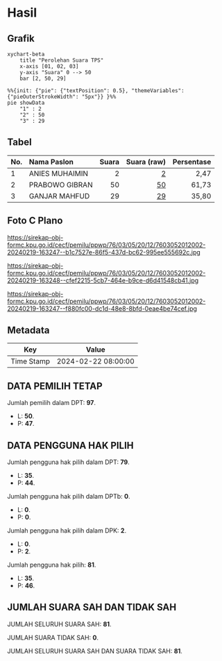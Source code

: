 # Hasil

## Grafik

```mermaid
xychart-beta
    title "Perolehan Suara TPS"
    x-axis [01, 02, 03]
    y-axis "Suara" 0 --> 50
    bar [2, 50, 29]
```

```mermaid
%%{init: {"pie": {"textPosition": 0.5}, "themeVariables": {"pieOuterStrokeWidth": "5px"}} }%%
pie showData
    "1" : 2
    "2" : 50
    "3" : 29
```

## Tabel

| No. | Nama Paslon    | Suara | Suara (raw) | Persentase |
|:--- |:-------------- | -----:| -----------:| ----------:|
| 1   | ANIES MUHAIMIN | 2     | [2][p-1]    | 2,47       |
| 2   | PRABOWO GIBRAN | 50    | [50][p-2]   | 61,73      |
| 3   | GANJAR MAHFUD  | 29    | [29][p-3]   | 35,80      |


[p-1]: https://github.com/gigit-pemilu/pemilu-2024-76-sulawesi-barat/blob/main/pilpres/hitung-suara/sub/76-sulawesi-barat/sub/03-mamasa/sub/05-tabulahan/sub/2012-talopak/sub/002-tps/sub/paslon-1.txt
[p-2]: https://github.com/gigit-pemilu/pemilu-2024-76-sulawesi-barat/blob/main/pilpres/hitung-suara/sub/76-sulawesi-barat/sub/03-mamasa/sub/05-tabulahan/sub/2012-talopak/sub/002-tps/sub/paslon-2.txt
[p-3]: https://github.com/gigit-pemilu/pemilu-2024-76-sulawesi-barat/blob/main/pilpres/hitung-suara/sub/76-sulawesi-barat/sub/03-mamasa/sub/05-tabulahan/sub/2012-talopak/sub/002-tps/sub/paslon-3.txt

## Foto C Plano

https://sirekap-obj-formc.kpu.go.id/cecf/pemilu/ppwp/76/03/05/20/12/7603052012002-20240219-163247--b1c7527e-86f5-437d-bc62-995ee555692c.jpg

https://sirekap-obj-formc.kpu.go.id/cecf/pemilu/ppwp/76/03/05/20/12/7603052012002-20240219-163248--cfef2215-5cb7-464e-b9ce-d6d41548cb41.jpg

https://sirekap-obj-formc.kpu.go.id/cecf/pemilu/ppwp/76/03/05/20/12/7603052012002-20240219-163247--f880fc00-dc1d-48e8-8bfd-0eae4be74cef.jpg


## Metadata

| Key        | Value               |
| ---------- | ------------------- |
| Time Stamp | 2024-02-22 08:00:00 |


## DATA PEMILIH TETAP

Jumlah pemilih dalam DPT: **97**.
 * L: **50**.
 * P: **47**.

## DATA PENGGUNA HAK PILIH

Jumlah pengguna hak pilih dalam DPT: **79**.
 * L: **35**.
 * P: **44**.

Jumlah pengguna hak pilih dalam DPTb: **0**.
 * L: **0**.
 * P: **0**.

Jumlah pengguna hak pilih dalam DPK: **2**.
 * L: **0**.
 * P: **2**.

Jumlah pengguna hak pilih: **81**.
 * L: **35**.
 * P: **46**.

## JUMLAH SUARA SAH DAN TIDAK SAH

JUMLAH SELURUH SUARA SAH: **81**.

JUMLAH SUARA TIDAK SAH: **0**.

JUMLAH SELURUH SUARA SAH DAN SUARA TIDAK SAH: **81**.


